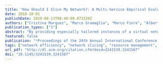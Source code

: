 ```yaml
---
title: "How Should I Slice My Network?: A Multi-Service Empirical Evaluation of Resource Sharing Efficiency"
date: 2018-10-01
publishDate: 2019-08-13T08:40:09.073329Z
authors: ["Cristina Marquez", "Marco Gramaglia", "Marco Fiore", "Albert Banchs", "Xavier Costa-Perez"]
publication_types: ["1"]
abstract: "By providing especially tailored instances of a virtual network,network slicing allows for a strong specialization of the offered services on the same shared infrastructure. Network slicing has profound implications on resource management, as it entails an inherent trade-off between: (i) the need for fully dedicated resources to support service customization, and (ii) the dynamic resource sharing among services to increase resource efficiency and cost-effectiveness of the system. In this paper, we provide a first investigation of this trade-off via an empirical study of resource management efficiency in network slicing. Building on substantial measurement data collected in an operational mobile network (i) we quantify the efficiency gap introduced by non-reconfigurable allocation strategies of different kinds of resources, from radio access to the core of the network, and (ii) we quantify the advantages of their dynamic orchestration at different timescales. Our results provide insights on the achievable efficiency of network slicing architectures, their dimensioning, and their interplay with resource management algorithms."
featured: false
publication: "*Proceedings of the 24th Annual International Conference on Mobile Computing and Networking*"
tags: ["network efficiency", "network slicing", "resource management", ""]
url_pdf: "http://dl.acm.org/citation.cfm?doid=3241539.3241567"
doi: "10.1145/3241539.3241567"
---
```


